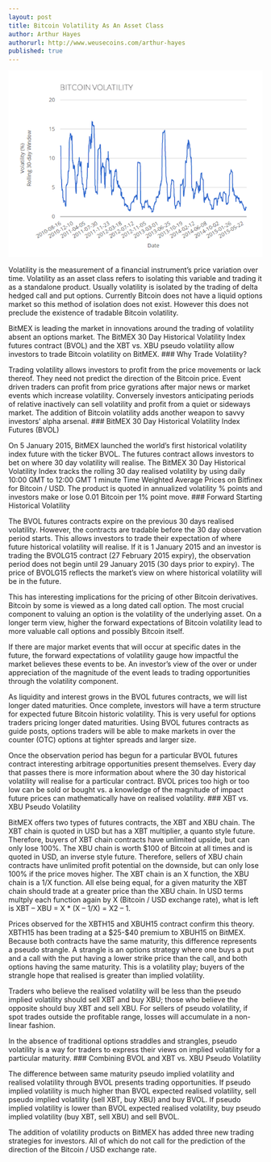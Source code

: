 ```yaml
---
layout: post
title: Bitcoin Volatility As An Asset Class
author: Arthur Hayes
authorurl: http://www.weusecoins.com/arthur-hayes
published: true
---
```


<center><img alt="Bitcoin volatility" src="/images/historic-bitcoin-volatility.png"></center>
<p>Volatility is the measurement of a financial instrument’s price variation over time. Volatility as an asset class refers to isolating this variable and trading it as a standalone product. Usually volatility is isolated by the trading of delta hedged call and put options. Currently Bitcoin does not have a liquid options market so this method of isolation does not exist. However this does not preclude the existence of tradable Bitcoin volatility.
<p>BitMEX is leading the market in innovations around the trading of volatility absent an options market. The BitMEX 30 Day Historical Volatility Index futures contract (BVOL) and the XBT vs. XBU pseudo volatility allow investors to trade Bitcoin volatility on BitMEX.
### Why Trade Volatility?
<p>Trading volatility allows investors to profit from the price movements or lack thereof. They need not predict the direction of the Bitcoin price. Event driven traders can profit from price gyrations after major news or market events which increase volatility. Conversely investors anticipating periods of relative inactively can sell volatility and profit from a quiet or sideways market. The addition of Bitcoin volatility adds another weapon to savvy investors’ alpha arsenal.
### BitMEX 30 Day Historical Volatility Index Futures (BVOL)
<p>On 5 January 2015, BitMEX launched the world’s first historical volatility index future with the ticker BVOL. The futures contract allows investors to bet on where 30 day volatility will realise. The BitMEX 30 Day Historical Volatility Index tracks the rolling 30 day realised volatility by using daily 10:00 GMT to 12:00 GMT 1 minute Time Weighted Average Prices on Bitfinex for Bitcoin / USD. The product is quoted in annualized volatility % points and investors make or lose 0.01 Bitcoin per 1% point move.
### Forward Starting Historical Volatility
<p>The BVOL futures contracts expire on the previous 30 days realised volatility. However, the contracts are tradable before the 30 day observation period starts. This allows investors to trade their expectation of where future historical volatility will realise. If it is 1 January 2015 and an investor is trading the BVOLG15 contract (27 February 2015 expiry), the observation period does not begin until 29 January 2015 (30 days prior to expiry). The price of BVOLG15 reflects the market’s view on where historical volatility will be in the future.
<p>This has interesting implications for the pricing of other Bitcoin derivatives. Bitcoin by some is viewed as a long dated call option. The most crucial component to valuing an option is the volatility of the underlying asset. On a longer term view, higher the forward expectations of Bitcoin volatility lead to more valuable call options and possibly Bitcoin itself.
<p>If there are major market events that will occur at specific dates in the future, the forward expectations of volatility gauge how impactful the market believes these events to be. An investor’s view of the over or under appreciation of the magnitude of the event leads to trading opportunities through the volatility component.
<p>As liquidity and interest grows in the BVOL futures contracts, we will list longer dated maturities. Once complete, investors will have a term structure for expected future Bitcoin historic volatility. This is very useful for options traders pricing longer dated maturities. Using BVOL futures contracts as guide posts, options traders will be able to make markets in over the counter (OTC) options at tighter spreads and larger size.
<p>Once the observation period has begun for a particular BVOL futures contract interesting arbitrage opportunities present themselves. Every day that passes there is more information about where the 30 day historical volatility will realise for a particular contract. BVOL prices too high or too low can be sold or bought vs. a knowledge of the magnitude of impact future prices can mathematically have on realised volatility.
### XBT vs. XBU Pseudo Volatility
<p>BitMEX offers two types of futures contracts, the XBT and XBU chain. The XBT chain is quoted in USD but has a XBT multiplier, a quanto style future. Therefore, buyers of XBT chain contracts have unlimited upside, but can only lose 100%. The XBU chain is worth $100 of Bitcoin at all times and is quoted in USD, an inverse style future. Therefore, sellers of XBU chain contracts have unlimited profit potential on the downside, but can only lose 100% if the price moves higher. The XBT chain is an X function, the XBU chain is a 1/X function. All else being equal, for a given maturity the XBT chain should trade at a greater price than the XBU chain. In USD terms multply each function again by X (Bitcoin / USD exchange rate), what is left is XBT – XBU = X * (X – 1/X) = X2 – 1.
<p>Prices observed for the XBTH15 and XBUH15 contract confirm this theory. XBTH15 has been trading at a $25-$40 premium to XBUH15 on BitMEX. Because both contracts have the same maturity, this difference represents a pseudo strangle. A strangle is an options strategy where one buys a put and a call with the put having a lower strike price than the call, and both options having the same maturity. This is a volatility play; buyers of the strangle hope that realised is greater than implied volatility.
<p>Traders who believe the realised volatility will be less than the pseudo implied volatility should sell XBT and buy XBU; those who believe the opposite should buy XBT and sell XBU. For sellers of pseudo volatility, if spot trades outside the profitable range, losses will accumulate in a non-linear fashion.
<p>In the absence of traditional options straddles and strangles, pseudo volatility is a way for traders to express their views on implied volatility for a particular maturity.
### Combining BVOL and XBT vs. XBU Pseudo Volatility
<p>The difference between same maturity pseudo implied volatility and realised volatility through BVOL presents trading opportunities. If pseudo implied volatility is much higher than BVOL expected realised volatility, sell pseudo implied volatility (sell XBT, buy XBU) and buy BVOL. If pseudo implied volatility is lower than BVOL expected realised volatility, buy pseudo implied volatility (buy XBT, sell XBU) and sell BVOL.
<p>The addition of volatility products on BitMEX has added three new trading strategies for investors. All of which do not call for the prediction of the direction of the Bitcoin / USD exchange rate.